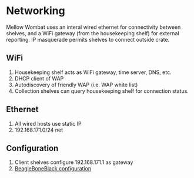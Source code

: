 # Networking
Mellow Wombat uses an interal wired ethernet for connectivity between shelves, and a WiFi gateway (from the housekeeping shelf) for external reporting.  IP masquerade permits shelves to connect outside crate.

## WiFi
1. Housekeeping shelf acts as WiFi gateway, time server, DNS, etc.
1. DHCP client of WAP
1. Autodiscovery of friendly WAP (i.e. WAP white list)
1. Collection shelves can query housekeeping shelf for connection status.

## Ethernet
1. All wired hosts use static IP
1. 192.168.171.0/24 net

## Configuration
1. Client shelves configure 192.168.171.1 as gateway
1. [BeagleBoneBlack configuration](https://github.com/guycole/mellow-wombat/blob/main/dox/BEAGLEBONE.md#configure-beagleboneblack)
